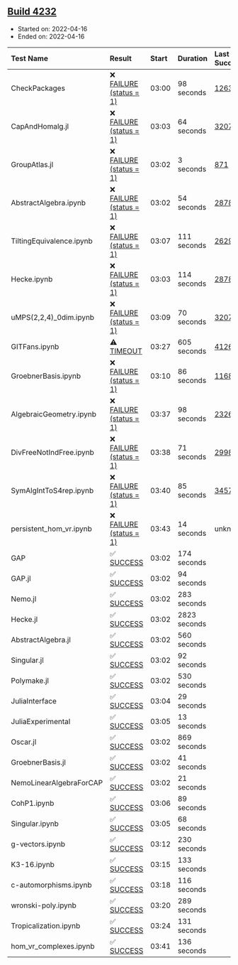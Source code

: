 ## [Build 4232](https://oscarci.mathematik.uni-kl.de/job/oscar-stable/4232/)

* Started on: 2022-04-16
* Ended on: 2022-04-16

| Test Name    | Result | Start | Duration | Last Success | First Failure |
|:-------------|:-------|:------|:---------|:-------------|:--------------|
| CheckPackages | ❌ [FAILURE (status = 1)](https://oscarci.mathematik.uni-kl.de/job/oscar-stable/4232/artifact/logs/build-4232/CheckPackages.log) | 03:00 | 98 seconds | [1263](https://oscarci.mathematik.uni-kl.de/job/oscar-stable/1263/) | [1264](https://oscarci.mathematik.uni-kl.de/job/oscar-stable/1264/) |
| CapAndHomalg.jl | ❌ [FAILURE (status = 1)](https://oscarci.mathematik.uni-kl.de/job/oscar-stable/4232/artifact/logs/build-4232/CapAndHomalg.jl.log) | 03:03 | 64 seconds | [3207](https://oscarci.mathematik.uni-kl.de/job/oscar-stable/3207/) | [3208](https://oscarci.mathematik.uni-kl.de/job/oscar-stable/3208/) |
| GroupAtlas.jl | ❌ [FAILURE (status = 1)](https://oscarci.mathematik.uni-kl.de/job/oscar-stable/4232/artifact/logs/build-4232/GroupAtlas.jl.log) | 03:02 | 3 seconds | [871](https://oscarci.mathematik.uni-kl.de/job/oscar-stable/871/) | [872](https://oscarci.mathematik.uni-kl.de/job/oscar-stable/872/) |
| AbstractAlgebra.ipynb | ❌ [FAILURE (status = 1)](https://oscarci.mathematik.uni-kl.de/job/oscar-stable/4232/artifact/logs/build-4232/AbstractAlgebra.ipynb.log) | 03:02 | 54 seconds | [2878](https://oscarci.mathematik.uni-kl.de/job/oscar-stable/2878/) | [2879](https://oscarci.mathematik.uni-kl.de/job/oscar-stable/2879/) |
| TiltingEquivalence.ipynb | ❌ [FAILURE (status = 1)](https://oscarci.mathematik.uni-kl.de/job/oscar-stable/4232/artifact/logs/build-4232/TiltingEquivalence.ipynb.log) | 03:07 | 111 seconds | [2629](https://oscarci.mathematik.uni-kl.de/job/oscar-stable/2629/) | [2630](https://oscarci.mathematik.uni-kl.de/job/oscar-stable/2630/) |
| Hecke.ipynb | ❌ [FAILURE (status = 1)](https://oscarci.mathematik.uni-kl.de/job/oscar-stable/4232/artifact/logs/build-4232/Hecke.ipynb.log) | 03:03 | 114 seconds | [2878](https://oscarci.mathematik.uni-kl.de/job/oscar-stable/2878/) | [2879](https://oscarci.mathematik.uni-kl.de/job/oscar-stable/2879/) |
| uMPS(2,2,4)_0dim.ipynb | ❌ [FAILURE (status = 1)](https://oscarci.mathematik.uni-kl.de/job/oscar-stable/4232/artifact/logs/build-4232/uMPS-2-2-4-_0dim.ipynb.log) | 03:09 | 70 seconds | [3207](https://oscarci.mathematik.uni-kl.de/job/oscar-stable/3207/) | [3208](https://oscarci.mathematik.uni-kl.de/job/oscar-stable/3208/) |
| GITFans.ipynb | ⚠ [TIMEOUT](https://oscarci.mathematik.uni-kl.de/job/oscar-stable/4232/artifact/logs/build-4232/GITFans.ipynb.log) | 03:27 | 605 seconds | [4126](https://oscarci.mathematik.uni-kl.de/job/oscar-stable/4126/) | [4127](https://oscarci.mathematik.uni-kl.de/job/oscar-stable/4127/) |
| GroebnerBasis.ipynb | ❌ [FAILURE (status = 1)](https://oscarci.mathematik.uni-kl.de/job/oscar-stable/4232/artifact/logs/build-4232/GroebnerBasis.ipynb.log) | 03:10 | 86 seconds | [1168](https://oscarci.mathematik.uni-kl.de/job/oscar-stable/1168/) | [1169](https://oscarci.mathematik.uni-kl.de/job/oscar-stable/1169/) |
| AlgebraicGeometry.ipynb | ❌ [FAILURE (status = 1)](https://oscarci.mathematik.uni-kl.de/job/oscar-stable/4232/artifact/logs/build-4232/AlgebraicGeometry.ipynb.log) | 03:37 | 98 seconds | [2326](https://oscarci.mathematik.uni-kl.de/job/oscar-stable/2326/) | [2327](https://oscarci.mathematik.uni-kl.de/job/oscar-stable/2327/) |
| DivFreeNotIndFree.ipynb | ❌ [FAILURE (status = 1)](https://oscarci.mathematik.uni-kl.de/job/oscar-stable/4232/artifact/logs/build-4232/DivFreeNotIndFree.ipynb.log) | 03:38 | 71 seconds | [2998](https://oscarci.mathematik.uni-kl.de/job/oscar-stable/2998/) | [2999](https://oscarci.mathematik.uni-kl.de/job/oscar-stable/2999/) |
| SymAlgIntToS4rep.ipynb | ❌ [FAILURE (status = 1)](https://oscarci.mathematik.uni-kl.de/job/oscar-stable/4232/artifact/logs/build-4232/SymAlgIntToS4rep.ipynb.log) | 03:40 | 85 seconds | [3457](https://oscarci.mathematik.uni-kl.de/job/oscar-stable/3457/) | [3458](https://oscarci.mathematik.uni-kl.de/job/oscar-stable/3458/) |
| persistent_hom_vr.ipynb | ❌ [FAILURE (status = 1)](https://oscarci.mathematik.uni-kl.de/job/oscar-stable/4232/artifact/logs/build-4232/persistent_hom_vr.ipynb.log) | 03:43 | 14 seconds | unknown | unknown |
| GAP | ✅ [SUCCESS](https://oscarci.mathematik.uni-kl.de/job/oscar-stable/4232/artifact/logs/build-4232/GAP.log) | 03:02 | 174 seconds |  |  |
| GAP.jl | ✅ [SUCCESS](https://oscarci.mathematik.uni-kl.de/job/oscar-stable/4232/artifact/logs/build-4232/GAP.jl.log) | 03:02 | 94 seconds |  |  |
| Nemo.jl | ✅ [SUCCESS](https://oscarci.mathematik.uni-kl.de/job/oscar-stable/4232/artifact/logs/build-4232/Nemo.jl.log) | 03:02 | 283 seconds |  |  |
| Hecke.jl | ✅ [SUCCESS](https://oscarci.mathematik.uni-kl.de/job/oscar-stable/4232/artifact/logs/build-4232/Hecke.jl.log) | 03:02 | 2823 seconds |  |  |
| AbstractAlgebra.jl | ✅ [SUCCESS](https://oscarci.mathematik.uni-kl.de/job/oscar-stable/4232/artifact/logs/build-4232/AbstractAlgebra.jl.log) | 03:02 | 560 seconds |  |  |
| Singular.jl | ✅ [SUCCESS](https://oscarci.mathematik.uni-kl.de/job/oscar-stable/4232/artifact/logs/build-4232/Singular.jl.log) | 03:02 | 92 seconds |  |  |
| Polymake.jl | ✅ [SUCCESS](https://oscarci.mathematik.uni-kl.de/job/oscar-stable/4232/artifact/logs/build-4232/Polymake.jl.log) | 03:02 | 530 seconds |  |  |
| JuliaInterface | ✅ [SUCCESS](https://oscarci.mathematik.uni-kl.de/job/oscar-stable/4232/artifact/logs/build-4232/JuliaInterface.log) | 03:04 | 29 seconds |  |  |
| JuliaExperimental | ✅ [SUCCESS](https://oscarci.mathematik.uni-kl.de/job/oscar-stable/4232/artifact/logs/build-4232/JuliaExperimental.log) | 03:05 | 13 seconds |  |  |
| Oscar.jl | ✅ [SUCCESS](https://oscarci.mathematik.uni-kl.de/job/oscar-stable/4232/artifact/logs/build-4232/Oscar.jl.log) | 03:02 | 869 seconds |  |  |
| GroebnerBasis.jl | ✅ [SUCCESS](https://oscarci.mathematik.uni-kl.de/job/oscar-stable/4232/artifact/logs/build-4232/GroebnerBasis.jl.log) | 03:02 | 41 seconds |  |  |
| NemoLinearAlgebraForCAP | ✅ [SUCCESS](https://oscarci.mathematik.uni-kl.de/job/oscar-stable/4232/artifact/logs/build-4232/NemoLinearAlgebraForCAP.log) | 03:02 | 21 seconds |  |  |
| CohP1.ipynb | ✅ [SUCCESS](https://oscarci.mathematik.uni-kl.de/job/oscar-stable/4232/artifact/logs/build-4232/CohP1.ipynb.log) | 03:06 | 89 seconds |  |  |
| Singular.ipynb | ✅ [SUCCESS](https://oscarci.mathematik.uni-kl.de/job/oscar-stable/4232/artifact/logs/build-4232/Singular.ipynb.log) | 03:05 | 68 seconds |  |  |
| g-vectors.ipynb | ✅ [SUCCESS](https://oscarci.mathematik.uni-kl.de/job/oscar-stable/4232/artifact/logs/build-4232/g-vectors.ipynb.log) | 03:12 | 230 seconds |  |  |
| K3-16.ipynb | ✅ [SUCCESS](https://oscarci.mathematik.uni-kl.de/job/oscar-stable/4232/artifact/logs/build-4232/K3-16.ipynb.log) | 03:15 | 133 seconds |  |  |
| c-automorphisms.ipynb | ✅ [SUCCESS](https://oscarci.mathematik.uni-kl.de/job/oscar-stable/4232/artifact/logs/build-4232/c-automorphisms.ipynb.log) | 03:18 | 116 seconds |  |  |
| wronski-poly.ipynb | ✅ [SUCCESS](https://oscarci.mathematik.uni-kl.de/job/oscar-stable/4232/artifact/logs/build-4232/wronski-poly.ipynb.log) | 03:20 | 289 seconds |  |  |
| Tropicalization.ipynb | ✅ [SUCCESS](https://oscarci.mathematik.uni-kl.de/job/oscar-stable/4232/artifact/logs/build-4232/Tropicalization.ipynb.log) | 03:24 | 131 seconds |  |  |
| hom_vr_complexes.ipynb | ✅ [SUCCESS](https://oscarci.mathematik.uni-kl.de/job/oscar-stable/4232/artifact/logs/build-4232/hom_vr_complexes.ipynb.log) | 03:41 | 136 seconds |  |  |
